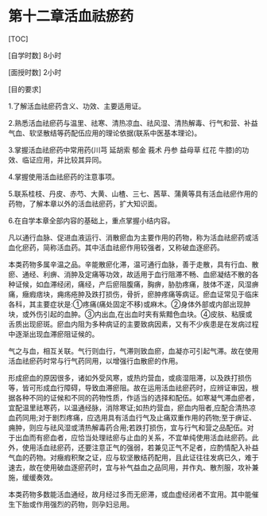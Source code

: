 # 第十二章活血祛瘀药

[TOC]

[自学时数]  8小时

[面授时数]  2小时

[目的要求]

1.了解活血祛瘀药含义、功效、主要适用证。

2.熟悉活血祛瘀药与温里、祛寒、清热凉血、祛风湿、清热解毒、行气和营、补益气血、软坚散结等药配伍应用的理论依据(联系中医基本理论)。

3.掌握活血祛瘀药中常用药(川芎 延胡索 郁金 莪术 丹参 益母草 红花 牛膝)的功效、临证应用，并比较其异同。

4.掌握使用活血祛瘀药的注意事项。

5.联系桂枝、丹皮、赤芍、大黄、山楂、三七、茜草、蒲黄等具有活血祛瘀作用的药物，了解本章以外的活血祛瘀药，扩大知识面。

6.在自学本章全部内容的基础上，重点掌握小结内容。

凡以通行血脉、促进血液运行、消散瘀血为主要作用的药物，称为活血祛瘀药或活血化瘀药，简称活血药。其中活血祛瘀作用较强者，又称破血逐瘀药。

本类药物多属辛温之品。辛能散瘀化滞，温可通行血脉，善于走散，具有行血、散瘀、通经、利痹、消肿及定痛等功效，故适用于血行阻滞不畅、血瘀凝结不散的各种证候，如血滞经闭，痛经，产后瘀阻腹痛，胸痹，胁肋疼痛，肢体不遂，风湿痹痛，癥瘕痞块，痈疡疮肿及跌打损伤，骨折，瘀肿疼痛等病证。瘀血证常见于临床各科，其主要症状是:①疼痛(痛处固定不移)或麻木。②身体外部或内部出现肿块，或外伤引起的血肿。③内出血,在出血时夹有紫黯色血块。④皮肤、粘膜或舌质出现瘀斑。瘀血内阻为多种病证的主要致病因素，又有不少疾患是在发病过程中逐渐出现血滞瘀阻证候的。

气之与血，相互关联。气行则血行，气滞则致血瘀，血凝亦可引起气滞。故在使用活血祛瘀药时常与行气药同用，以增强行血散瘀的作用。

形成瘀血的原因很多，诸如外受风寒，或热灼营血，或痰湿阻滞，以及跌打损伤等，皆可形成血行障碍，导致血滞瘀阻。故在运用活血祛瘀药时，应辨证审因，根据各种不同的证候和不同的药物性质，作适当的选择和配伍。如寒凝气滞血瘀者，宜配温里祛寒药，以温通经脉，消除寒证;如热灼营血，瘀血内阻者,应配合清热凉血药同用;对于剧烈疼痛，应选用具有活血行气及止痛双重作用的药物;至于痹证、痈肿，则应与祛风湿或清热解毒药合用;若跌打损伤，宜与行气和营之品配伍。对于出血而有瘀血者，应恰当处理祛瘀与止血的关系，不宜单纯使用活血祛瘀药。此外，使用活血祛瘀药，还要注意正气的强弱，若兼见正气不足者，应酌情配入补益气血的药物。对癥瘕积聚之证，应与软坚散结药配用，且此证往往发病已久，难于速去，故在使用破血逐瘀药时，宜与补气益血之品同用，并作丸、散剂服，攻补兼施，缓缓奏效。

本类药物多数能活血通经，故月经过多而无瘀滞，或血虚经闭者不宜用。其中能催生下胎或作用强烈的药物，则孕妇忌用。